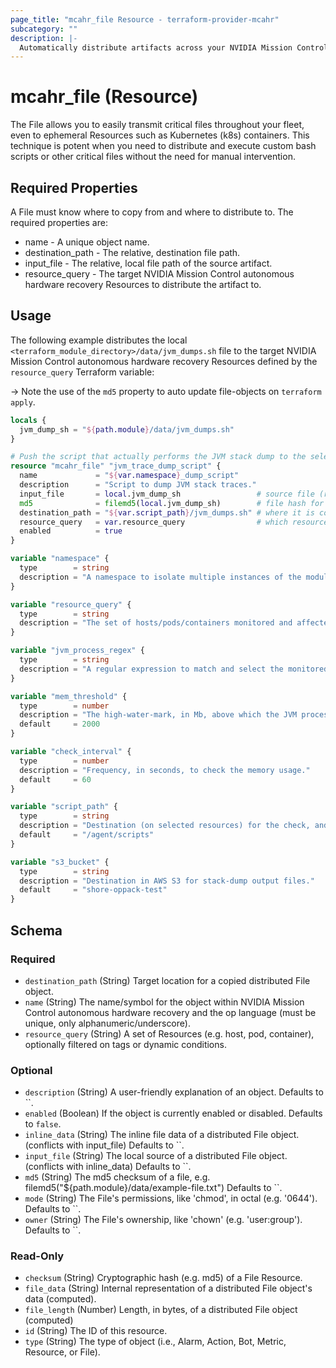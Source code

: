 ```yaml
---
page_title: "mcahr_file Resource - terraform-provider-mcahr"
subcategory: ""
description: |-
  Automatically distribute artifacts across your NVIDIA Mission Control autonomous hardware recovery Resources.
---
```


# mcahr_file (Resource)

The File allows you to easily transmit critical files throughout your fleet, even to ephemeral Resources such as Kubernetes (k8s) containers. This technique is potent when you need to distribute and execute custom bash scripts or other critical files without the need for manual intervention.

## Required Properties

A File must know where to copy from and where to distribute to.  The required properties are:

- name - A unique object name.
- destination_path - The relative, destination file path.
- input_file - The relative, local file path of the source artifact.
- resource_query - The target NVIDIA Mission Control autonomous hardware recovery Resources to distribute the artifact to.

## Usage

The following example distributes the local `<terraform_module_directory>/data/jvm_dumps.sh` file to the target NVIDIA Mission Control autonomous hardware recovery Resources defined by the `resource_query` Terraform variable:

-> Note the use of the `md5` property to auto update file-objects on `terraform apply`.

```terraform
locals {
  jvm_dump_sh = "${path.module}/data/jvm_dumps.sh"
}

# Push the script that actually performs the JVM stack dump to the selected nodes.
resource "mcahr_file" "jvm_trace_dump_script" {
  name             = "${var.namespace}_dump_script"
  description      = "Script to dump JVM stack traces."
  input_file       = local.jvm_dump_sh                 # source file (relative to this module)
  md5              = filemd5(local.jvm_dump_sh)        # file hash for auto-update on TF apply
  destination_path = "${var.script_path}/jvm_dumps.sh" # where it is copied to on the selected resources
  resource_query   = var.resource_query                # which resources to copy to
  enabled          = true
}
```

```terraform
variable "namespace" {
  type        = string
  description = "A namespace to isolate multiple instances of the module with different parameters."
}

variable "resource_query" {
  type        = string
  description = "The set of hosts/pods/containers monitored and affected by this module."
}

variable "jvm_process_regex" {
  type        = string
  description = "A regular expression to match and select the monitored Java processes."
}

variable "mem_threshold" {
  type        = number
  description = "The high-water-mark, in Mb, above which the JVM process stack-trace is dumped."
  default     = 2000
}

variable "check_interval" {
  type        = number
  description = "Frequency, in seconds, to check the memory usage."
  default     = 60
}

variable "script_path" {
  type        = string
  description = "Destination (on selected resources) for the check, and stack-dump scripts."
  default     = "/agent/scripts"
}

variable "s3_bucket" {
  type        = string
  description = "Destination in AWS S3 for stack-dump output files."
  default     = "shore-oppack-test"
}
```


<!-- schema generated by tfplugindocs -->
## Schema

### Required

- `destination_path` (String) Target location for a copied distributed File object.
- `name` (String) The name/symbol for the object within NVIDIA Mission Control autonomous hardware recovery and the op language (must be unique, only alphanumeric/underscore).
- `resource_query` (String) A set of Resources (e.g. host, pod, container), optionally filtered on tags or dynamic conditions.

### Optional

- `description` (String) A user-friendly explanation of an object. Defaults to ``.
- `enabled` (Boolean) If the object is currently enabled or disabled. Defaults to `false`.
- `inline_data` (String) The inline file data of a distributed File object. (conflicts with input_file) Defaults to ``.
- `input_file` (String) The local source of a distributed File object. (conflicts with inline_data) Defaults to ``.
- `md5` (String) The md5 checksum of a file, e.g. filemd5("${path.module}/data/example-file.txt") Defaults to ``.
- `mode` (String) The File's permissions, like 'chmod', in octal (e.g. '0644'). Defaults to ``.
- `owner` (String) The File's ownership, like 'chown' (e.g. 'user:group'). Defaults to ``.

### Read-Only

- `checksum` (String) Cryptographic hash (e.g. md5) of a File Resource.
- `file_data` (String) Internal representation of a distributed File object's data (computed).
- `file_length` (Number) Length, in bytes, of a distributed File object (computed)
- `id` (String) The ID of this resource.
- `type` (String) The type of object (i.e., Alarm, Action, Bot, Metric, Resource, or File).

